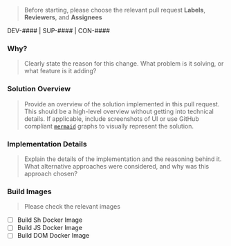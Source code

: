 > Before starting, please choose the relevant pull request **Labels**, **Reviewers**, and **Assignees**

DEV-#### | SUP-#### | CON-####

### Why?

> Clearly state the reason for this change. What problem is it solving, or what feature is it adding?

### Solution Overview

> Provide an overview of the solution implemented in this pull request. This should be a high-level overview without getting into technical details. If applicable, include screenshots of UI or use GitHub compliant [`mermaid`](https://mermaid.live/) graphs to visually represent the solution.

### Implementation Details

> Explain the details of the implementation and the reasoning behind it. What alternative approaches were considered, and why was this approach chosen?

### Build Images

> Please check the relevant images

- [ ] Build Sh Docker Image
- [ ] Build JS Docker Image
- [ ] Build DOM Docker Image 
